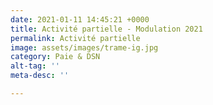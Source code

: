 ```yaml
---
date: 2021-01-11 14:45:21 +0000
title: Activité partielle - Modulation 2021
permalink: Activité partielle
image: assets/images/trame-ig.jpg
category: Paie & DSN
alt-tag: ''
meta-desc: ''

---
```

